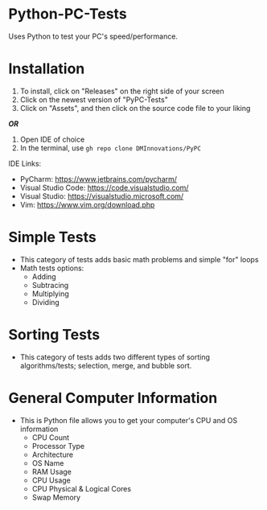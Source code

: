 # Python-PC-Tests
Uses Python to test your PC's speed/performance. 

# Installation
1. To install, click on "Releases" on the right side of your screen 
2. Click on the newest version of "PyPC-Tests"
3. Click on "Assets", and then click on the source code file to your liking

___OR___

1. Open IDE of choice
2. In the terminal, use `gh repo clone DMInnovations/PyPC`

IDE Links:
- PyCharm: https://www.jetbrains.com/pycharm/
- Visual Studio Code: https://code.visualstudio.com/
- Visual Studio: https://visualstudio.microsoft.com/
- Vim: https://www.vim.org/download.php

# Simple Tests
- This category of tests adds basic math problems and simple "for" loops
- Math tests options:
    - Adding
    - Subtracing
    - Multiplying
    - Dividing

# Sorting Tests
- This category of tests adds two different types of sorting algorithms/tests; selection, merge, and bubble sort.

# General Computer Information
- This is Python file allows you to get your computer's CPU and OS information
    - CPU Count
    - Processor Type
    - Architecture
    - OS Name
    - RAM Usage
    - CPU Usage
    - CPU Physical & Logical Cores
    - Swap Memory
